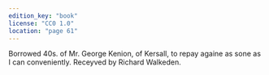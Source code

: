```yaml
---
edition_key: "book"
license: "CC0 1.0"
location: "page 61"
---
```

Borrowed 40s. of Mr. George Kenion, of Kersall, to
repay againe as sone as I can conveniently. Receyved by Richard
Walkeden.
